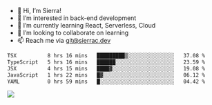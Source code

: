 - 👋 Hi, I’m Sierra!
- 👀 I’m interested in back-end development
- 🌱 I’m currently learning React, Serverless, Cloud
- 💞️ I’m looking to collaborate on learning
- 📫 Reach me via git@sierrac.dev

<!--START_SECTION:waka-->

```txt
TSX          8 hrs 16 mins   █████████▒░░░░░░░░░░░░░░░   37.08 %
TypeScript   5 hrs 16 mins   ██████░░░░░░░░░░░░░░░░░░░   23.59 %
JSX          4 hrs 15 mins   ████▓░░░░░░░░░░░░░░░░░░░░   19.08 %
JavaScript   1 hrs 22 mins   █▓░░░░░░░░░░░░░░░░░░░░░░░   06.12 %
YAML         0 hrs 59 mins   █░░░░░░░░░░░░░░░░░░░░░░░░   04.42 %
```

<!--END_SECTION:waka-->


![](https://hit.yhype.me/github/profile?user_id=7351311)
